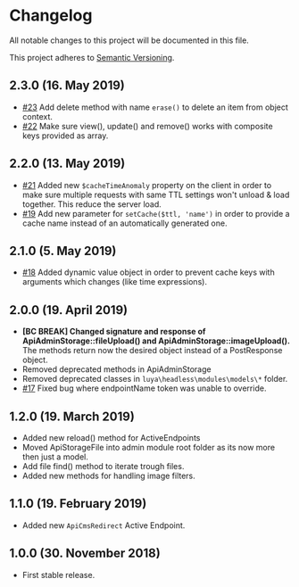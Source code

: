 # Changelog

All notable changes to this project will be documented in this file.

This project adheres to [Semantic Versioning](http://semver.org/).

## 2.3.0 (16. May 2019)

+ [#23](https://github.com/luyadev/luya-headless/issues/23) Add delete method with name `erase()` to delete an item from object context.
+ [#22](https://github.com/luyadev/luya-headless/issues/22) Make sure view(), update() and remove() works with composite keys provided as array.

## 2.2.0 (13. May 2019)

+ [#21](https://github.com/luyadev/luya-headless/issues/21) Added new `$cacheTimeAnomaly` property on the client in order to make sure multiple requests with same TTL settings won't unload & load together. This reduce the server load.
+ [#19](https://github.com/luyadev/luya-headless/issues/19) Add new parameter for `setCache($ttl, 'name')` in order to provide a cache name instead of an automatically generated one.

## 2.1.0 (5. May 2019)

+ [#18](https://github.com/luyadev/luya-headless/issues/18) Added dynamic value object in order to prevent cache keys with arguments which changes (like time expressions).

## 2.0.0 (19. April 2019)

+ **[BC BREAK] Changed signature and response of ApiAdminStorage::fileUpload() and ApiAdminStorage::imageUpload().** The methods return now the desired object instead of a PostResponse object.
+ Removed deprecated methods in ApiAdminStorage
+ Removed deprecated classes in `luya\headless\modules\models\*` folder.
+ [#17](https://github.com/luyadev/luya-headless/issues/17) Fixed bug where endpointName token was unable to override.

## 1.2.0 (19. March 2019)

+ Added new reload() method for ActiveEndpoints
+ Moved ApiStorageFile into admin module root folder as its now more then just a model.
+ Add file find() method to iterate trough files.
+ Added new methods for handling image filters.

## 1.1.0 (19. February 2019)

+ Added new `ApiCmsRedirect` Active Endpoint.

## 1.0.0 (30. November 2018)

+ First stable release.
